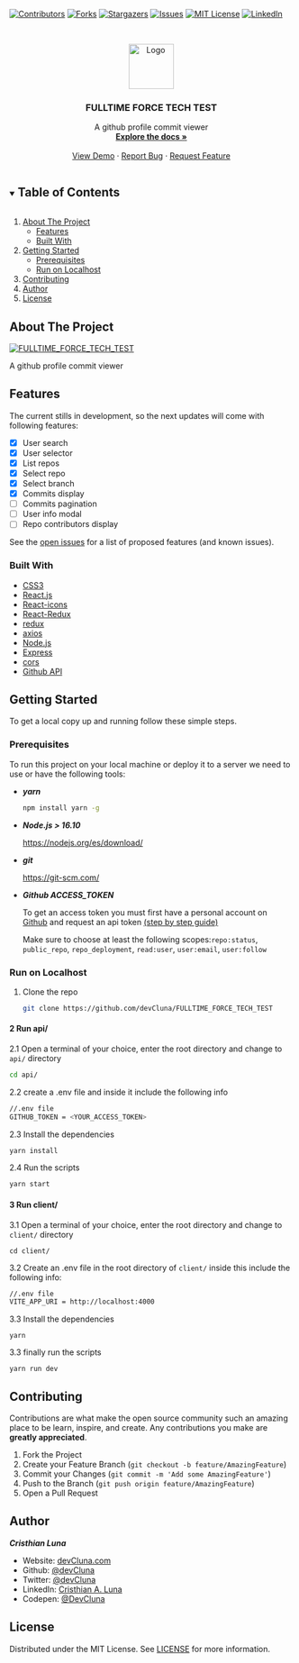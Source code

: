 



<!-- PROJECT SHIELDS -->
[![Contributors][contributors-shield]][contributors-url]
[![Forks][forks-shield]][forks-url]
[![Stargazers][stars-shield]][stars-url]
[![Issues][issues-shield]][issues-url]
[![MIT License][license-shield]][license-url]
[![LinkedIn][linkedin-shield]][linkedin-url]




<!-- PROJECT LOGO -->
<br />
<p align="center">
  <a href="https://fulltime-force-test-client.netlify.app">
    <img src="https://cdn-icons-png.flaticon.com/512/25/25231.png" alt="Logo" width="80" height="80">
  </a>

  <h3 align="center">FULLTIME FORCE TECH TEST</h3>

  <p align="center">
    A github profile commit viewer 
    <br />
    <a href="https://github.com/devCluna/FULLTIME_FORCE_TECH_TEST"><strong>Explore the docs »</strong></a>
    <br />
    <br />
    <a href="https://fulltime-force-test-client.netlify.app">View Demo</a>
    ·
    <a href="https://github.com/devCluna/FULLTIME_FORCE_TECH_TEST/issues">Report Bug</a>
    ·
    <a href="https://github.com/devCluna/FULLTIME_FORCE_TECH_TEST/issues">Request Feature</a>
  </p>
   
</p>



<!-- TABLE OF CONTENTS -->
<details open="open">
  <summary><h2 style="display: inline-block">Table of Contents</h2></summary>
  <ol>
    <li>
      <a href="#about-the-project">About The Project</a>
      <ul>
            <li><a href="#features">Features</a></li>
        <li><a href="#built-with">Built With</a></li>
      </ul>
    </li>
    <li>
      <a href="#getting-started">Getting Started</a>
      <ul>
        <li><a href="#prerequisites">Prerequisites</a></li>
        <li><a href="run-on-localhost">Run on Localhost</a></li>
      </ul>
    </li>
    <li><a href="#contributing">Contributing</a></li>
    <li><a href="#author">Author</a></li>
    <li><a href="#license">License</a></li>
  </ol>
</details>



<!-- ABOUT THE PROJECT -->
## About The Project

[![FULLTIME_FORCE_TECH_TEST][product-screenshot]](https://fulltime-force-test-client.netlify.app/)

A github profile commit viewer 

<!-- Features -->
## Features
The current stills in development, so the next updates will come with following features:

- [x] User search
- [x] User selector
- [x] List repos
- [x] Select repo
- [x] Select branch 
- [x] Commits display
- [ ] Commits pagination
- [ ] User info modal
- [ ] Repo contributors display

See the [open issues](https://github.com/devCluna/FULLTIME_FORCE_TECH_TEST/issues) for a list of proposed features (and known issues).

### Built With

* [CSS3](https://developer.mozilla.org/es/docs/Web/CSSre)
* [React.js](https://es.reactjs.org/)
* [React-icons](https://react-icons.github.io/react-icons/)
* [React-Redux](https://react-redux.js.org/)
* [redux](https://es.redux.js.org/)
* [axios](https://github.com/axios/axios)
* [Node.js](https://nodejs.org/es/)
* [Express](https://expressjs.com/es/)
* [cors](https://www.npmjs.com/package/cors)
* [Github API](https://docs.github.com/es/rest)



<!-- GETTING STARTED -->
## Getting Started

To get a local copy up and running follow these simple steps.

### Prerequisites

To run this project on your local machine or deploy it to a server we need to use or have the following tools:
* ***yarn***
  ```sh
  npm install yarn -g
  ```
* ***Node.js > 16.10***

  https://nodejs.org/es/download/

* ***git*** 

  https://git-scm.com/

* ***Github ACCESS_TOKEN***

  To get an access token you must first have a personal account on [Github](https://github.com)
  and request an api token [(step by step guide)](https://docs.github.com/es/authentication/keeping-your-account-and-data-secure/creating-a-personal-access-token)
  
  Make sure to choose at least the following scopes:`repo:status`, ``public_repo``, ``repo_deployment``, ``read:user``, ``user:email``, ``user:follow``

### Run on Localhost 

1. Clone the repo
   ```sh
   git clone https://github.com/devCluna/FULLTIME_FORCE_TECH_TEST
   ```
#### 2 Run api/

  2.1 Open a terminal of your choice, enter the root directory and change to `api/` directory
   ```sh
   cd api/
   ```

  2.2 create a .env file and inside it include the following info
  ```sh
  //.env file
  GITHUB_TOKEN = <YOUR_ACCESS_TOKEN>
  ```

  2.3 Install the dependencies
  ```sh
  yarn install
  ```
  2.4 Run the scripts
  ```sh
  yarn start
  ```
#### 3 Run client/
  3.1 Open a terminal of your choice, enter the root directory and change to `client/` directory

  ```
  cd client/
  ```
 3.2 Create an .env file in the root directory of `client/` inside this include the following info:
 ```sh
 //.env file
 VITE_APP_URI = http://localhost:4000
 ```
 3.3 Install the dependencies
 ```
 yarn 
 ````
 3.3 finally run the scripts
 ```
 yarn run dev
 ```

<!-- CONTRIBUTING -->
## Contributing

Contributions are what make the open source community such an amazing place to be learn, inspire, and create. Any contributions you make are **greatly appreciated**.

1. Fork the Project
2. Create your Feature Branch (`git checkout -b feature/AmazingFeature`)
3. Commit your Changes (`git commit -m 'Add some AmazingFeature'`)
4. Push to the Branch (`git push origin feature/AmazingFeature`)
5. Open a Pull Request

<!-- Author -->
## Author

***Cristhian Luna***

* Website: [devCluna.com](https://devcluna.com)
*	Github: [@devCluna](https://github.com/devCluna)
*	Twitter: [@devCluna](https://twitter.com/DevCLuna)
*	LinkedIn: [Cristhian A. Luna](https://www.linkedin.com/in/devcluna/)
*	Codepen: [@DevCluna](https://codepen.io/DevCluna)

<!-- LICENSE -->
## License

Distributed under the MIT License. See [LICENSE](https://github.com/devCluna/FULLTIME_FORCE_TECH_TEST/blob/master/License) for more information.

<!-- MARKDOWN LINKS & IMAGES -->
<!-- https://www.markdownguide.org/basic-syntax/#reference-style-links -->
[contributors-shield]: https://img.shields.io/github/contributors/devcluna/FULLTIME_FORCE_TECH_TEST.svg?style=for-the-badge
[contributors-url]: https://github.com/devcluna/FULLTIME_FORCE_TECH_TEST/graphs/contributors

[forks-shield]: https://img.shields.io/github/forks/devcluna/FULLTIME_FORCE_TECH_TEST.svg?style=for-the-badge
[forks-url]: https://github.com/devCluna/FULLTIME_FORCE_TECH_TEST/network/members

[stars-shield]: https://img.shields.io/github/stars/devCluna/FULLTIME_FORCE_TECH_TEST.svg?style=for-the-badge
[stars-url]: https://github.com/devCluna/FULLTIME_FORCE_TECH_TEST/stargazers

[issues-shield]: https://img.shields.io/github/issues/devCluna/FULLTIME_FORCE_TECH_TEST.svg?style=for-the-badge
[issues-url]: https://github.com/devCluna/FULLTIME_FORCE_TECH_TEST/issues

[license-shield]: https://img.shields.io/github/license/TribilinYT/dolla-react-responsive-frontpage-devcluna.svg?style=for-the-badge
[license-url]: https://github.com/TribilinYT/dolla-react-responsive-frontpage-devcluna/blob/master/LICENSE

[linkedin-shield]: https://img.shields.io/badge/-LinkedIn-black.svg?style=for-the-badge&logo=linkedin&colorB=555
[linkedin-url]: https://linkedin.com/in/cluna1997/

[product-screenshot]: assets/homepage.png
